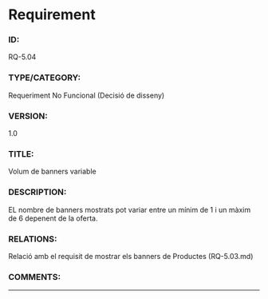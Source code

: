 # Requirement

### ID:

RQ-5.04

### TYPE/CATEGORY:

Requeriment No Funcional (Decisió de disseny)

### VERSION:

1.0 

### TITLE:

Volum de banners variable

### DESCRIPTION:

EL nombre de banners mostrats pot variar entre un mínim de 1 i un màxim de 6 depenent de la oferta.

### RELATIONS:

Relació amb el requisit de mostrar els banners de Productes (RQ-5.03.md)

### COMMENTS:

---